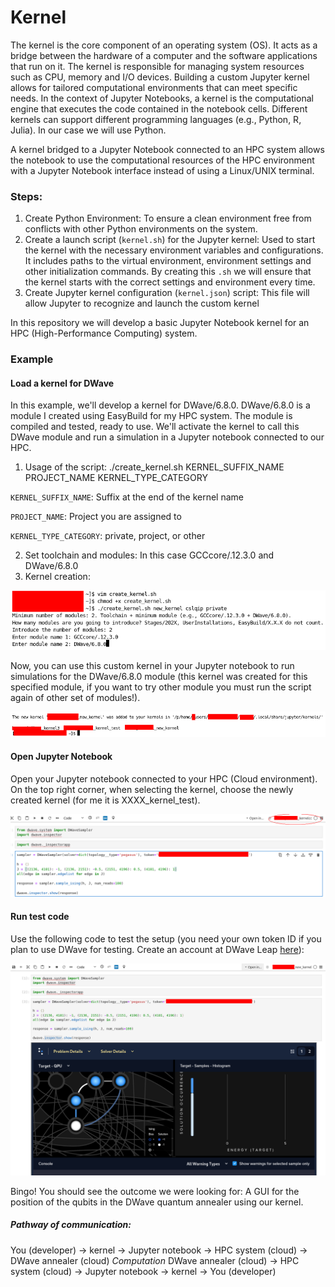 # Kernel

The kernel is the core component of an operating system (OS). It acts as a bridge between the hardware of a computer and the software applications that run on it. The kernel is responsible for managing system resources such as CPU, memory and I/O devices. Building a custom Jupyter kernel allows for tailored computational environments that can meet specific needs. In the context of Jupyter Notebooks, a kernel is the computational engine that executes the code contained in the notebook cells. Different kernels can support different programming languages (e.g., Python, R, Julia). In our case we will use Python.

A kernel bridged to a Jupyter Notebook connected to an HPC system allows the notebook to use the computational resources of the HPC environment with a Jupyter Notebook interface instead of using a Linux/UNIX terminal.

### Steps:

1. Create Python Environment: To ensure a clean environment free from conflicts with other Python environments on the system.
2. Create a launch script (`kernel.sh`) for the Jupyter kernel: Used to start the kernel with the necessary environment variables and configurations. It includes paths to the virtual environment, environment settings and other initialization commands. By creating this `.sh` we will ensure that the kernel starts with the correct settings and environment every time.
3. Create Jupyter kernel configuration (`kernel.json`) script: This file will allow Jupyter to recognize and launch the custom kernel

In this repository we will develop a basic Jupyter Notebook kernel for an HPC (High-Performance Computing) system.

### Example

#### Load a kernel for DWave

In this example, we'll develop a kernel for DWave/6.8.0. DWave/6.8.0 is a module I created using EasyBuild for my HPC system. The module is compiled and tested, ready to use. We'll activate the kernel to call this DWave module and run a simulation in a Jupyter notebook connected to our HPC.

1. Usage of the script: ./create_kernel.sh KERNEL_SUFFIX_NAME PROJECT_NAME KERNEL_TYPE_CATEGORY

`KERNEL_SUFFIX_NAME`: Suffix at the end of the kernel name

`PROJECT_NAME`: Project you are assigned to

`KERNEL_TYPE_CATEGORY`: private, project, or other

2. Set toolchain and modules: In this case GCCcore/.12.3.0 and DWave/6.8.0
3. Kernel creation:

![alt text](pic1.png)

Now, you can use this custom kernel in your Jupyter notebook to run simulations for the DWave/6.8.0 module (this kernel was created for this specified module, if you want to try other module you must run the script again of other set of modules!).

![alt text](pic2.png)

#### Open Jupyter Notebook

Open your Jupyter notebook connected to your HPC (Cloud environment). On the top right corner, when selecting the kernel, choose the newly created kernel (for me it is XXXX_kernel_test).

![alt text](pic3.png)

#### Run test code

Use the following code to test the setup (you need your own token ID if you plan to use DWave for testing. Create an account at DWave Leap [here](https://cloud.dwavesys.com/leap/login/?next=/leap/)):

![alt text](pic4.png)

Bingo! You should see the outcome we were looking for: A GUI for the position of the qubits in the DWave quantum annealer using our kernel.


##### Pathway of communication:

You (developer) → kernel → Jupyter notebook → HPC system (cloud) → DWave annealer (cloud)
*Computation*
DWave annealer (cloud) → HPC system (cloud) → Jupyter notebook → kernel → You (developer)
